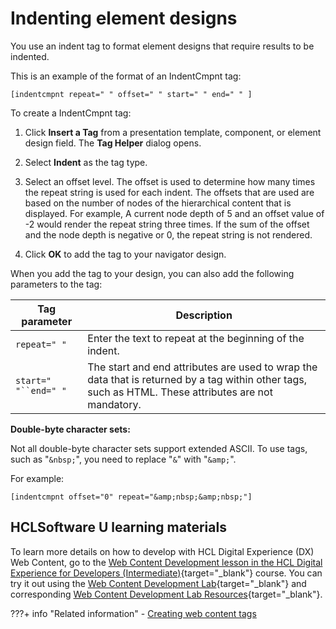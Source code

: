 # Indenting element designs

You use an indent tag to format element designs that require results to be indented.

This is an example of the format of an IndentCmpnt tag:

```
[indentcmpnt repeat=" " offset=" " start=" " end=" " ]
```

To create a IndentCmpnt tag:

1.  Click **Insert a Tag** from a presentation template, component, or element design field. The **Tag Helper** dialog opens.

2.  Select **Indent** as the tag type.

3.  Select an offset level. The offset is used to determine how many times the repeat string is used for each indent. The offsets that are used are based on the number of nodes of the hierarchical content that is displayed. For example, A current node depth of 5 and an offset value of -2 would render the repeat string three times. If the sum of the offset and the node depth is negative or 0, the repeat string is not rendered.

4.  Click **OK** to add the tag to your navigator design.


When you add the tag to your design, you can also add the following parameters to the tag:

|Tag parameter|Description|
|-------------|-----------|
|`repeat=" "`|Enter the text to repeat at the beginning of the indent.|
|`start=" "``end=" "`|The start and end attributes are used to wrap the data that is returned by a tag within other tags, such as HTML. These attributes are not mandatory.|

**Double-byte character sets:**

Not all double-byte character sets support extended ASCII. To use tags, such as "`&nbsp;`", you need to replace "`&`" with "`&amp;`".

For example:

```
[indentcmpnt offset="0" repeat="&amp;nbsp;&amp;nbsp;"]
```
## HCLSoftware U learning materials

To learn more details on how to develop with HCL Digital Experience (DX) Web Content, go to the [Web Content Development lesson in the HCL Digital Experience for Developers (Intermediate)](https://hclsoftwareu.hcltechsw.com/component/axs/?view=sso_config&id=3&forward=https%3A%2F%2Fhclsoftwareu.hcltechsw.com%2Fcourses%2Flesson%2F%3Fid%3D3500){target="_blank"} course. You can try it out using the [Web Content Development Lab](https://hclsoftwareu.hcltechsw.com/images/Lc4sMQCcN5uxXmL13gSlsxClNTU3Mjc3NTc4MTc2/DS_Academy/DX/Developer/HDX-DEV-200_Web_Content_Development.pdf){target="_blank"} and corresponding [Web Content Development Lab Resources](https://hclsoftwareu.hcltechsw.com/images/Lc4sMQCcN5uxXmL13gSlsxClNTU3Mjc3NTc4MTc2/DS_Academy/DX/Developer/HDX-DEV-200_Web_Content_Development_Lab_Resources.zip){target="_blank"}.

???+ info "Related information"
    - [Creating web content tags](../creating_web_content_tags/index.md)
